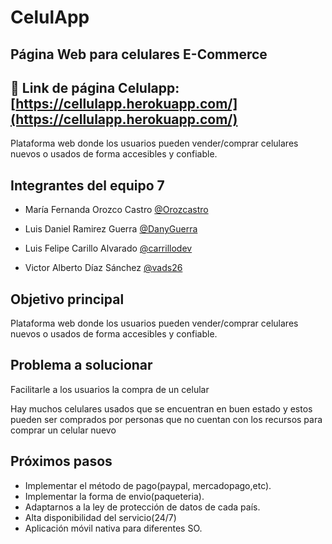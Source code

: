 # CelulApp

## Página Web para celulares E-Commerce

## 📱 Link de página Celulapp: [https://cellulapp.herokuapp.com/](https://cellulapp.herokuapp.com/)

Plataforma web donde los usuarios pueden vender/comprar celulares nuevos o usados de forma accesibles y confiable.

## Integrantes del equipo 7

- María Fernanda Orozco Castro [@Orozcastro](https://www.github.com/Orozcastro)

- Luis Daniel Ramirez Guerra [@DanyGuerra](https://www.github.com/DanyGuerra)

- Luis Felipe Carillo Alvarado [@carrillodev](https://www.github.com/carrillodev)

- Victor Alberto Díaz Sánchez [@vads26](https://www.github.com/vads26)

## Objetivo principal

Plataforma web donde los usuarios pueden vender/comprar celulares nuevos o usados de forma accesibles y confiable.

## Problema a solucionar

Facilitarle a los usuarios la compra de un celular

Hay muchos celulares usados que se encuentran en buen estado y estos pueden ser comprados por personas que no cuentan con los recursos para comprar un celular nuevo

## Próximos pasos

- Implementar el método de pago(paypal, mercadopago,etc).
- Implementar la forma de envio(paqueteria).
- Adaptarnos a la ley de protección de datos de cada país.
- Alta disponibilidad del servicio(24/7)
- Aplicación móvil nativa para diferentes SO.
